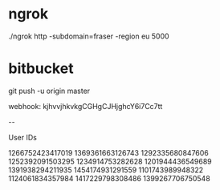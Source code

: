 # ngrok
./ngrok http -subdomain=fraser -region eu 5000

# bitbucket
git push -u origin master

webhook: kjhvvjhkvkgCGHgCJHjghcY6i7Cc7tt

--

User IDs

1266752423417019
1369361663126743
1292335680847606
1252392091503295
1234914753282628
1201944436549689
1391938294211935
1454174931291559
1101743989948322
1124061834357984
1417229798308486
1399267706750548

